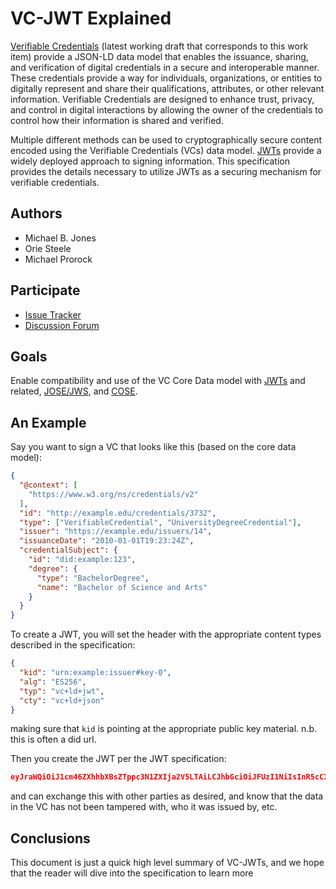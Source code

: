 # VC-JWT Explained

[Verifiable Credentials](https://w3c.github.io/vc-data-model/) (latest
working draft that corresponds to this work item) provide a JSON-LD data
model that enables the issuance, sharing, and verification of digital
credentials in a secure and interoperable manner. These credentials
provide a way for individuals, organizations, or entities to digitally
represent and share their qualifications, attributes, or other relevant
information. Verifiable Credentials are designed to enhance trust,
privacy, and control in digital interactions by allowing the owner of
the credentials to control how their information is shared and verified.

Multiple different methods can be used to cryptographically secure 
content encoded using the Verifiable Credentials (VCs) data model. 
[JWTs](https://www.rfc-editor.org/rfc/rfc7519) provide a
widely deployed approach to signing information. This specification
provides the details necessary to utilize JWTs as a securing mechanism
for verifiable credentials.

## Authors

* Michael B. Jones
* Orie Steele
* Michael Prorock

## Participate

* [Issue Tracker](https://github.com/w3c/vc-jwt/issues)
* [Discussion Forum](https://lists.w3.org/Archives/Public/public-vc-wg/)

## Goals

Enable compatibility and use of the VC Core Data model with
[JWTs](https://www.rfc-editor.org/rfc/rfc7519) and related,
[JOSE/JWS](https://www.rfc-editor.org/rfc/rfc7515.html), and
[COSE](https://www.rfc-editor.org/rfc/rfc8152).

## An Example

Say you want to sign a VC that looks like this (based on the core data
model):

```json
{
  "@context": [
    "https://www.w3.org/ns/credentials/v2"
  ],
  "id": "http://example.edu/credentials/3732",
  "type": ["VerifiableCredential", "UniversityDegreeCredential"],
  "issuer": "https://example.edu/issuers/14",
  "issuanceDate": "2010-01-01T19:23:24Z",
  "credentialSubject": {
    "id": "did:example:123",
    "degree": {
      "type": "BachelorDegree",
      "name": "Bachelor of Science and Arts"
    }
  }
}
```

To create a JWT, you will set the header with the appropriate content
types described in the specification:

```json
{
  "kid": "urn:example:issuer#key-0",
  "alg": "ES256",
  "typ": "vc+ld+jwt",
  "cty": "vc+ld+json"
}
```

making sure that `kid` is pointing at the appropriate public key
material.  n.b. this is often a did url.

Then you create the JWT per the JWT specification:

```json
eyJraWQiOiJ1cm46ZXhhbXBsZTppc3N1ZXIja2V5LTAiLCJhbGciOiJFUzI1NiIsInR5cCI6InZjK2xkK2p3dCIsImN0eSI6InZjK2xkK2pzb24ifQ.eyJAY29udGV4dCI6WyJodHRwczovL3d3dy53My5vcmcvbnMvY3JlZGVudGlhbHMvdjIiXSwiaWQiOiJodHRwOi8vZXhhbXBsZS5lZHUvY3JlZGVudGlhbHMvMzczMiIsInR5cGUiOlsiVmVyaWZpYWJsZUNyZWRlbnRpYWwiLCJVbml2ZXJzaXR5RGVncmVlQ3JlZGVudGlhbCJdLCJpc3N1ZXIiOiJodHRwczovL2V4YW1wbGUuZWR1L2lzc3VlcnMvMTQiLCJpc3N1YW5jZURhdGUiOiIyMDEwLTAxLTAxVDE5OjIzOjI0WiIsImNyZWRlbnRpYWxTdWJqZWN0Ijp7ImlkIjoiZGlkOmV4YW1wbGU6MTIzIiwiZGVncmVlIjp7InR5cGUiOiJCYWNoZWxvckRlZ3JlZSIsIm5hbWUiOiJCYWNoZWxvciBvZiBTY2llbmNlIGFuZCBBcnRzIn19fQ.pfbhgWlTUZA8WmoFbi8WEIUFyC_lSQaAswoW87D1YeimdWZLq4MiJ3o-CmTkvkEQFhffvRiCzmkhxjS_R_RdOw
```

and can exchange this with other parties as desired, and know that the
data in the VC has not been tampered with, who it was issued by, etc.

## Conclusions

This document is just a quick high level summary of VC-JWTs, and we hope
that the reader will dive into the specification to learn more
